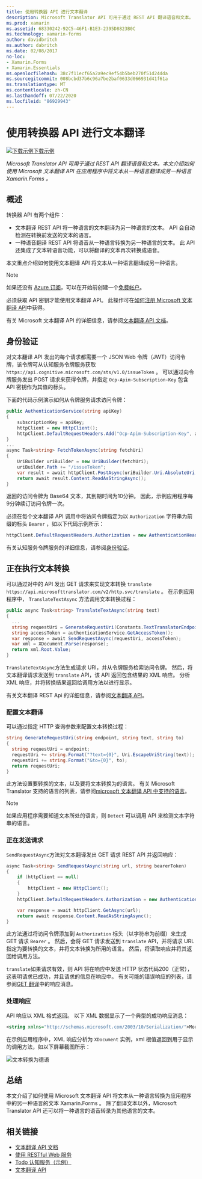 ```yaml
---
title: 使用转换器 API 进行文本翻译
description: Microsoft Translator API 可用于通过 REST API 翻译语音和文本。 本文介绍如何使用 Microsoft 文本翻译 API 在应用程序中将文本从一种语言翻译成另一种语言 Xamarin.Forms 。
ms.prod: xamarin
ms.assetid: 68330242-92C5-46F1-B1E3-2395D8823B0C
ms.technology: xamarin-forms
author: davidbritch
ms.author: dabritch
ms.date: 02/08/2017
no-loc:
- Xamarin.Forms
- Xamarin.Essentials
ms.openlocfilehash: 38c7f11ecf65a2a9ec9ef54b5beb270f51d24dda
ms.sourcegitcommit: 008bcbd37b6c96a7be2baf0633d066931d41f61a
ms.translationtype: MT
ms.contentlocale: zh-CN
ms.lasthandoff: 07/22/2020
ms.locfileid: "86929943"
---
```

# <a name="text-translation-using-the-translator-api"></a>使用转换器 API 进行文本翻译

[![下载示例](~/media/shared/download.png)下载示例](https://docs.microsoft.com/samples/xamarin/xamarin-forms-samples/webservices-todocognitiveservices)

_Microsoft Translator API 可用于通过 REST API 翻译语音和文本。本文介绍如何使用 Microsoft 文本翻译 API 在应用程序中将文本从一种语言翻译成另一种语言 Xamarin.Forms 。_

## <a name="overview"></a>概述

转换器 API 有两个组件：

- 文本翻译 REST API 将一种语言的文本翻译为另一种语言的文本。 API 会自动检测在转换前发送的文本的语言。
- 一种语音翻译 REST API 将语音从一种语言转换为另一种语言的文本。 此 API 还集成了文本转语音功能，可以将翻译的文本再次转换成语音。

本文重点介绍如何使用文本翻译 API 将文本从一种语言翻译成另一种语言。

> [!NOTE]
> 如果还没有 [Azure 订阅](/azure/guides/developer/azure-developer-guide#understanding-accounts-subscriptions-and-billing)，可以在开始前创建一个[免费帐户](https://aka.ms/azfree-docs-mobileapps)。

必须获取 API 密钥才能使用文本翻译 API。 此操作可在[如何注册 Microsoft 文本翻译 API](/azure/cognitive-services/translator/translator-text-how-to-signup/)中获得。

有关 Microsoft 文本翻译 API 的详细信息，请参阅[文本翻译 API 文档](/azure/cognitive-services/translator/)。

## <a name="authentication"></a>身份验证

对文本翻译 API 发出的每个请求都需要一个 JSON Web 令牌（JWT）访问令牌，该令牌可从认知服务令牌服务获取 `https://api.cognitive.microsoft.com/sts/v1.0/issueToken` 。 可以通过向令牌服务发出 POST 请求来获得令牌，并指定 `Ocp-Apim-Subscription-Key` 包含 API 密钥作为其值的标头。

下面的代码示例演示如何从令牌服务请求访问令牌：

```csharp
public AuthenticationService(string apiKey)
{
    subscriptionKey = apiKey;
    httpClient = new HttpClient();
    httpClient.DefaultRequestHeaders.Add("Ocp-Apim-Subscription-Key", apiKey);
}
...
async Task<string> FetchTokenAsync(string fetchUri)
{
    UriBuilder uriBuilder = new UriBuilder(fetchUri);
    uriBuilder.Path += "/issueToken";
    var result = await httpClient.PostAsync(uriBuilder.Uri.AbsoluteUri, null);
    return await result.Content.ReadAsStringAsync();
}
```

返回的访问令牌为 Base64 文本，其到期时间为10分钟。 因此，示例应用程序每9分钟续订访问令牌一次。

必须在每个文本翻译 API 调用中将访问令牌指定为以 `Authorization` 字符串为前缀的标头 `Bearer` ，如以下代码示例所示：

```csharp
httpClient.DefaultRequestHeaders.Authorization = new AuthenticationHeaderValue("Bearer", bearerToken);
```

有关认知服务令牌服务的详细信息，请参阅[身份验证](/azure/cognitive-services/translator/reference/v3-0-reference#authentication)。

## <a name="performing-text-translation"></a>正在执行文本转换

可以通过对中的 API 发出 GET 请求来实现文本转换 `translate` `https://api.microsofttranslator.com/v2/http.svc/translate` 。 在示例应用程序中， `TranslateTextAsync` 方法调用文本转换过程：

```csharp
public async Task<string> TranslateTextAsync(string text)
{
  ...
  string requestUri = GenerateRequestUri(Constants.TextTranslatorEndpoint, text, "en", "de");
  string accessToken = authenticationService.GetAccessToken();
  var response = await SendRequestAsync(requestUri, accessToken);
  var xml = XDocument.Parse(response);
  return xml.Root.Value;
}
```

`TranslateTextAsync`方法生成请求 URI，并从令牌服务检索访问令牌。 然后，将文本翻译请求发送到 `translate` API，该 API 返回包含结果的 XML 响应。 分析 XML 响应，并将转换结果返回给调用方法以进行显示。

有关文本翻译 REST Api 的详细信息，请参阅[文本翻译 API](/azure/cognitive-services/translator/reference/v3-0-reference)。

### <a name="configuring-text-translation"></a>配置文本翻译

可以通过指定 HTTP 查询参数来配置文本转换过程：

```csharp
string GenerateRequestUri(string endpoint, string text, string to)
{
  string requestUri = endpoint;
  requestUri += string.Format("?text={0}", Uri.EscapeUriString(text));
  requestUri += string.Format("&to={0}", to);
  return requestUri;
}
```

此方法设置要转换的文本，以及要将文本转换为的语言。 有关 Microsoft Translator 支持的语言的列表，请参阅[microsoft 文本翻译 API 中支持的语言](/azure/cognitive-services/translator/languages/)。

> [!NOTE]
> 如果应用程序需要知道文本所处的语言，则 `Detect` 可以调用 API 来检测文本字符串的语言。

### <a name="sending-the-request"></a>正在发送请求

`SendRequestAsync`方法对文本翻译发出 GET 请求 REST API 并返回响应：

```csharp
async Task<string> SendRequestAsync(string url, string bearerToken)
{
    if (httpClient == null)
    {
        httpClient = new HttpClient();
    }
    httpClient.DefaultRequestHeaders.Authorization = new AuthenticationHeaderValue("Bearer", bearerToken);

    var response = await httpClient.GetAsync(url);
    return await response.Content.ReadAsStringAsync();
}
```

此方法通过将访问令牌添加到 `Authorization` 标头（以字符串为前缀）来生成 GET 请求 `Bearer` 。 然后，会将 GET 请求发送到 `translate` API，并将请求 URL 指定为要转换的文本，并将文本转换为所用的语言。 然后，将读取响应并将其返回给调用方法。

`translate`如果请求有效，则 API 将在响应中发送 HTTP 状态代码200（正常），这表明请求已成功，并且请求的信息在响应中。 有关可能的错误响应的列表，请参阅[GET 翻译](/azure/cognitive-services/translator/reference/v3-0-translate)中的响应消息。

### <a name="processing-the-response"></a>处理响应

API 响应以 XML 格式返回。 以下 XML 数据显示了一个典型的成功响应消息：

```xml
<string xmlns="http://schemas.microsoft.com/2003/10/Serialization/">Morgen kaufen gehen ein</string>
```

在示例应用程序中，XML 响应分析为 `XDocument` 实例，xml 根值返回到用于显示的调用方法，如以下屏幕截图所示：

![文本转换为德语](text-translation-images/text-translation.png)

## <a name="summary"></a>总结

本文介绍了如何使用 Microsoft 文本翻译 API 将文本从一种语言转换为应用程序中的另一种语言的文本 Xamarin.Forms 。 除了翻译文本以外，Microsoft Translator API 还可以将一种语言的语音转录为其他语言的文本。

## <a name="related-links"></a>相关链接

- [文本翻译 API 文档](/azure/cognitive-services/translator/)
- [使用 RESTful Web 服务](~/xamarin-forms/data-cloud/web-services/rest.md)
- [Todo 认知服务（示例）](https://docs.microsoft.com/samples/xamarin/xamarin-forms-samples/webservices-todocognitiveservices)
- [文本翻译 API](/azure/cognitive-services/translator/reference/v3-0-reference)
